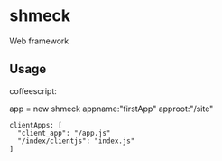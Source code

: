 shmeck
======

Web framework

Usage
--------------
coffeescript:

  app = new shmeck
    appname:"firstApp"
    approot:"/site"

    clientApps: [
      "client_app": "/app.js"
      "/index/clientjs": "index.js"
    ]